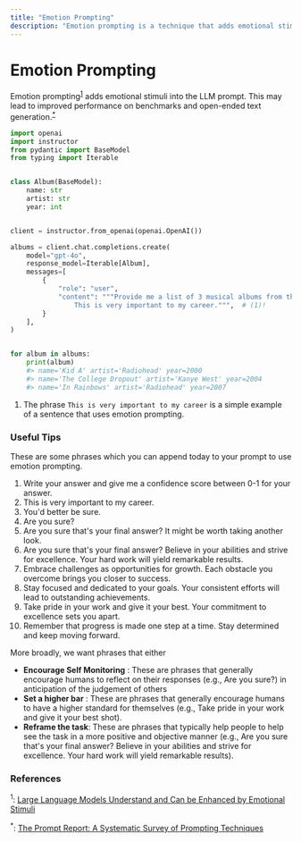 ```yaml
---
title: "Emotion Prompting"
description: "Emotion prompting is a technique that adds emotional stimuli into the LLM prompt. This leads to improved performance on benchmarks and open-ended text generation"
---
```


# Emotion Prompting

Emotion prompting<sup><a href="https://arxiv.org/abs/2307.11760">1</a></sup> adds emotional stimuli into the LLM prompt. This may lead to improved performance on benchmarks and open-ended text generation.<sup><a href="https://arxiv.org/abs/2406.06608">\*</a></sup>

```python
import openai
import instructor
from pydantic import BaseModel
from typing import Iterable


class Album(BaseModel):
    name: str
    artist: str
    year: int


client = instructor.from_openai(openai.OpenAI())

albums = client.chat.completions.create(
    model="gpt-4o",
    response_model=Iterable[Album],
    messages=[
        {
            "role": "user",
            "content": """Provide me a list of 3 musical albums from the 2000s.
                This is very important to my career.""",  # (1)!
        }
    ],
)


for album in albums:
    print(album)
    #> name='Kid A' artist='Radiohead' year=2000
    #> name='The College Dropout' artist='Kanye West' year=2004
    #> name='In Rainbows' artist='Radiohead' year=2007
```

1.  The phrase `This is very important to my career` is a simple example of a sentence that uses emotion prompting.

### Useful Tips

These are some phrases which you can append today to your prompt to use emotion prompting.

1. Write your answer and give me a confidence score between 0-1 for your answer.
2. This is very important to my career.
3. You'd better be sure.
4. Are you sure?
5. Are you sure that's your final answer? It might be worth taking another look.
6. Are you sure that's your final answer? Believe in your abilities and strive for excellence. Your hard work will yield remarkable results.
7. Embrace challenges as opportunities for growth. Each obstacle you overcome brings you closer to success.
8. Stay focused and dedicated to your goals. Your consistent efforts will lead to outstanding achievements.
9. Take pride in your work and give it your best. Your commitment to excellence sets you apart.
10. Remember that progress is made one step at a time. Stay determined and keep moving forward.

More broadly, we want phrases that either

- **Encourage Self Monitoring** : These are phrases that generally encourage humans to reflect on their responses (e.g., Are you sure?) in anticipation of the judgement of others
- **Set a higher bar** : These are phrases that generally encourage humans to have a higher standard for themselves (e.g., Take pride in your work and give it your best shot).
- **Reframe the task**: These are phrases that typically help people to help see the task in a more positive and objective manner (e.g., Are you sure that's your final answer? Believe in your abilities and strive for excellence. Your hard work will yield remarkable results).

### References

<sup id="ref-1">1</sup>: [Large Language Models Understand and Can be Enhanced by Emotional Stimuli](https://arxiv.org/abs/2307.11760)

<sup id="ref-asterisk">\*</sup>: [The Prompt Report: A Systematic Survey of Prompting Techniques](https://arxiv.org/abs/2406.06608)
